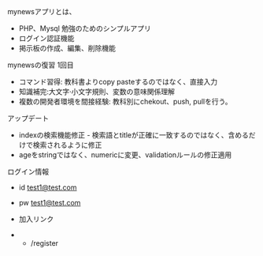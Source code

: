 mynewsアプリとは、
- PHP、Mysql 勉強のためのシンプルアプリ
- ログイン認証機能
- 掲示板の作成、編集、削除機能


mynewsの復習 1回目
- コマンド習得: 教科書よりcopy pasteするのではなく、直接入力
- 知識補完:大文字·小文字規則、変数の意味関係理解
- 複数の開発者環境を間接経験: 教科別にchekout、push, pullを行う。

アップデート
- indexの検索機能修正 - 検索語とtitleが正確に一致するのではなく、含めるだけで検索されるように修正
- ageをstringではなく、numericに変更、validationルールの修正適用


ログイン情報
- id test1@test.com
- pw test1@test.com

- 加入リンク
- - /register